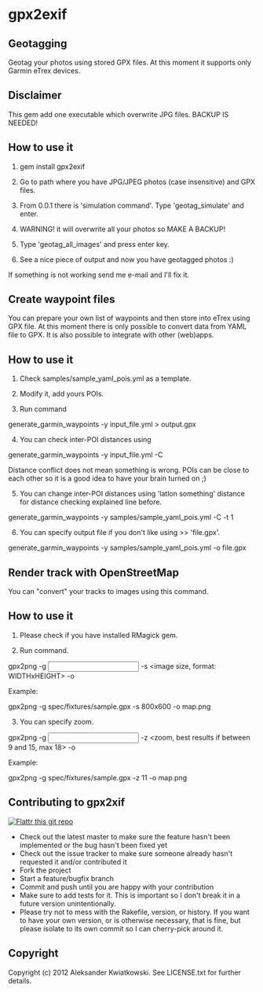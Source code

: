 gpx2exif
=======

Geotagging
----------

Geotag your photos using stored GPX files. At this moment it supports only Garmin eTrex devices.


Disclaimer
----------

This gem add one executable which overwrite JPG files. BACKUP IS NEEDED!


How to use it
-------------

1. gem install gpx2exif

2. Go to path where you have JPG/JPEG photos (case insensitive) and GPX files.

3. From 0.0.1 there is 'simulation command'. Type 'geotag_simulate' and enter.

4. WARNING! it will overwrite all your photos so MAKE A BACKUP!

5. Type 'geotag_all_images' and press enter key.

6. See a nice piece of output and now you have geotagged photos :)


If something is not working send me e-mail and I'll fix it.


Create waypoint files
---------------------

You can prepare your own list of waypoints and then store into eTrex using GPX file. At this moment there is
only possible to convert data from YAML file to GPX. It is also possible to integrate with other (web)apps.

How to use it
-------------

1. Check samples/sample_yaml_pois.yml as a template.

2. Modify it, add yours POIs.

3. Run command

  generate_garmin_waypoints -y input_file.yml > output.gpx

4. You can check inter-POI distances using

  generate_garmin_waypoints -y input_file.yml -C

   Distance conflict does not mean something is wrong. POIs can be close to each other so it
   is a good idea to have your brain turned on ;)

5. You can change inter-POI distances using 'latlon something' distance for distance checking
   explained line before.

  generate_garmin_waypoints -y samples/sample_yaml_pois.yml -C -t 1

6. You can specify output file if you don't like using >> 'file.gpx'.

  generate_garmin_waypoints -y samples/sample_yaml_pois.yml -o file.gpx


Render track with OpenStreetMap
---------------------

You can "convert" your tracks to images using this command.

How to use it
-------------

1. Please check if you have installed RMagick gem.

2. Run command.

  gpx2png -g <input GPX file> -s <image size, format: WIDTHxHEIGHT> -o <output PPNG file>

  Example:

  gpx2png -g spec/fixtures/sample.gpx -s 800x600 -o map.png

3. You can specify zoom.

  gpx2png -g <input GPX file> -z <zoom, best results if between 9 and 15, max 18> -o <output PPNG file>

  Example:

  gpx2png -g spec/fixtures/sample.gpx -z 11 -o map.png


Contributing to gpx2xif
-------------------------------

[![Flattr this git repo](http://api.flattr.com/button/flattr-badge-large.png)](https://flattr.com/submit/auto?user_id=bobik314&url=https://github.com/akwiatkowski/gpx2xif&title=gpx2xif&language=en_GB&tags=github&category=software)

* Check out the latest master to make sure the feature hasn't been implemented or the bug hasn't been fixed yet
* Check out the issue tracker to make sure someone already hasn't requested it and/or contributed it
* Fork the project
* Start a feature/bugfix branch
* Commit and push until you are happy with your contribution
* Make sure to add tests for it. This is important so I don't break it in a future version unintentionally.
* Please try not to mess with the Rakefile, version, or history. If you want to have your own version, or is otherwise necessary, that is fine, but please isolate to its own commit so I can cherry-pick around it.


Copyright
---------

Copyright (c) 2012 Aleksander Kwiatkowski. See LICENSE.txt for
further details.

